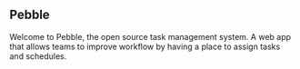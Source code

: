 ## Pebble

Welcome to Pebble, the open source task management system. A web app that allows teams to improve workflow by having a place to assign tasks and schedules. 
